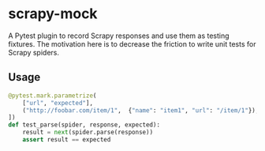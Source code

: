 # scrapy-mock

A Pytest plugin to record Scrapy responses and use them as testing fixtures.
The motivation here is to decrease the friction to write unit tests for Scrapy spiders.

## Usage

```python
@pytest.mark.parametrize(
    ["url", "expected"],
    ("http://foobar.com/item/1",  {"name": "item1", "url": "/item/1"}),
])
def test_parse(spider, response, expected):
    result = next(spider.parse(response))
    assert result == expected
```
